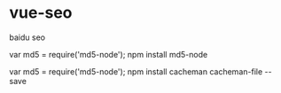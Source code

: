 # vue-seo
baidu seo

var md5 = require('md5-node');
npm install md5-node

var md5 = require('md5-node');
npm install cacheman cacheman-file --save



